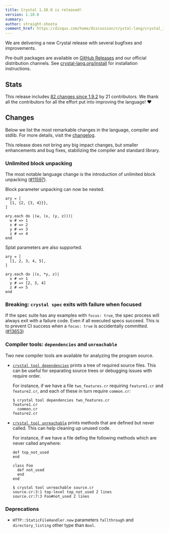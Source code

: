 ```yaml
---
title: Crystal 1.10.0 is released!
version: 1.10.0
summary:
author: straight-shoota
comment_href: https://disqus.com/home/discussion/crystal-lang/crystal_1100_is_released/
---
```


We are delivering a new Crystal release with several bugfixes and improvements.

Pre-built packages are available on [GitHub Releases](https://github.com/crystal-lang/crystal/releases/tag/1.10.0)
and our official distribution channels.
See [crystal-lang.org/install](https://crystal-lang.org/install/) for
installation instructions.

## Stats

This release includes [82 changes since 1.9.2](https://github.com/crystal-lang/crystal/pulls?q=is%3Apr+milestone%3A1.10.0)
by 21 contributors. We thank all the contributors for all the effort put into
improving the language! ❤️

## Changes

Below we list the most remarkable changes in the language, compiler and stdlib.
For more details, visit the [changelog](https://github.com/crystal-lang/crystal/releases/tag/1.10.0).

This release does not bring any big impact changes, but smaller enhancements and
bug fixes, stabilizing the compiler and standard library.

### Unlimited block unpacking

The most notable language change is the introduction of unlimited block
unpacking ([#11597](https://github.com/crystal-lang/crystal/pull/11597)).

Block parameter unpacking can now be nested.

```crystal
ary = [
  {1, {2, {3, 4}}},
]

ary.each do |(w, (x, (y, z)))|
  w # => 1
  x # => 2
  y # => 3
  z # => 4
end
```

Splat parameters are also supported.

```crystal
ary = [
  [1, 2, 3, 4, 5],
]

ary.each do |(x, *y, z)|
  x # => 1
  y # => [2, 3, 4]
  z # => 5
end
```

### Breaking: `crystal spec` exits with failure when focused

If the spec suite has any examples with `focus: true`, the spec process will
always exit with a failure code. Even if all executed specs succeed.
This is to prevent CI success when a `focus: true` is accidentally committed. ([#13653](https://github.com/crystal-lang/crystal/pull/13653))

### Compiler tools: `dependencies` and `unreachable`

Two new compiler tools are available for analyzing the program source.

- [`crystal tool dependencies`](https://crystal-lang.org/reference/1.10/man/crystal#crystal-tool-dependencies)
  prints a tree of required source files. This can be useful for separating
  source trees or debugging issues with require order.

  For instance, if we have a file `two_features.cr` requiring `feature1.cr` and
  `feature2.cr`, and each of these in turn require `common.cr`:

  ```console
  $ crystal tool dependencies two_features.cr
  feature1.cr
    common.cr
  feature2.cr
  ```

- [`crystal tool unreachable`](https://crystal-lang.org/reference/1.10/man/crystal#crystal-tool-unreachable)
  prints methods that are defined but never called. This can help cleaning up
  unused code.

  For instance, if we have a file defing the following methods which are never
  called anywhere:

  ```crystal
  def top_not_used
  end

  class Foo
    def not_used
    end
  end
  ```

  ```console
  $ crystal tool unreachable source.cr
  source.cr:3:1 top-level top_not_used 2 lines
  source.cr:7:3 Foo#not_used 2 lines
  ```

### Deprecations

- `HTTP::StaticFileHandler.new` parameters `fallthrough` and `directory_listing`
   other type than `Bool`.
